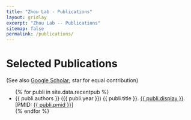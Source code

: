 ```yaml
---
title: "Zhou Lab - Publications"
layout: gridlay
excerpt: "Zhou Lab -- Publications"
sitemap: false
permalink: /publications/
---
```


<script async src="https://badge.dimensions.ai/badge.js" charset="utf-8"></script>

# Selected Publications

(See also [Google Scholar](https://scholar.google.com/citations?user=7ZJF_KcAAAAJ&hl=en); star for equal contribution)

<ul>
{% for publi in site.data.recentpub %}
<li>
{{ publi.authors }} ({{ publi.year }}) {{ publi.title }}. <a href="{{ publi.url }}">{{ publi.display }}</a>.
[PMID: <a href="https://www.ncbi.nlm.nih.gov/pubmed/{{ publi.pmid }}">{{ publi.pmid }}</a>]
<span style="display:inline-block;" class="__dimensions_badge_embed__" data-pmid="{{ publi.pmid }}" data-style="small_rectangle"></span>
<!--
[<a href="https://badge.dimensions.ai/details/pmid/{{ publi.pmid }}">Citations</a>]
-->
</li>
{% endfor %}
</ul>

